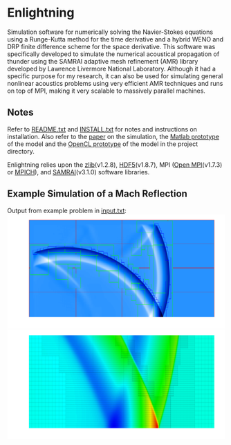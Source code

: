 # Enlightning

Simulation software for numerically solving the Navier-Stokes equations using a Runge-Kutta method for the time derivative and a hybrid WENO and DRP finite difference scheme for the space derivative. This software was specifically developed to simulate the numerical acoustical propagation of thunder using the SAMRAI adaptive mesh refinement (AMR) library developed by Lawrence Livermore National Laboratory. Although it had a specific purpose for my research, it can also be used for simulating general nonlinear acoustics problems using very efficient AMR techniques and runs on top of MPI, making it very scalable to massively parallel machines.

## Notes

Refer to [README.txt](README.txt) and [INSTALL.txt](INSTALL.txt) for notes and instructions on installation. Also refer to the [paper](paper/jr_dissertation) on the simulation, the [Matlab prototype](matlab/hybrid.m) of the model and the [OpenCL prototype](opencl/main.c) of the model in the project directory.

Enlightning relies upon the [zlib](http://www.zlib.net/)(v1.2.8), [HDF5](http://www.hdfgroup.org/HDF5/)(v1.8.7), MPI ([Open MPI](http://www.open-mpi.org)(v1.7.3) or [MPICH](http://www.mpich.org)), and [SAMRAI](https://computation-rnd.llnl.gov/SAMRAI/)(v3.1.0) software libraries.


## Example Simulation of a Mach Reflection
Output from example problem in [input.txt](input.txt):
![Screenshot](media/mach_stem1.png)
![Screenshot](media/mach_stem2.png)